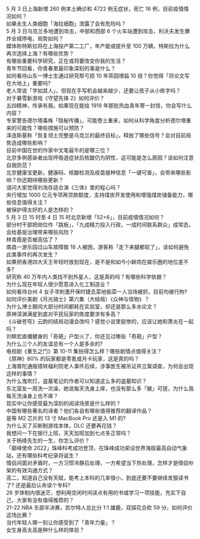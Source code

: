 5 月 3 日上海新增 260 例本土确诊和 4722 例无症状，死亡 16 例，目前疫情情况如何？  
如果永生人类细胞「海拉细胞」泄露了会有危险吗？  
5 月 3 日乌克兰多地遭到攻击，中部和西部 6 个火车站遭到攻击，利沃夫发生爆炸全城停电，局势如何？  
媒体称特斯拉将在上海投产第二工厂，年产能或提升至 100 万辆，特斯拉为什么再次选择上海？有哪些优势？  
有哪些重要科学研究，正在或将要改变你我的生活？  
青年节回看，你青春里最印象深刻的事是什么？  
如何看待山东一博士生通过研究帮亏损 10 年茶园增益 10 倍？你觉得「将论文写在大地上」重要吗?  
老人常说「字如其人」，但现在手写机会越来越少，还要让孩子从小练字吗？  
对于暴雪新游戏《守望先锋 2》如何评价？  
五四精神，传承有我。如果现在能给 1919 年那批热血青年寄一封信，你会写什么内容？  
专家警告德尔塔毒株「隐秘传播」，可能卷土重来，如何从科学角度分析德尔塔重来的可能性？哪些措施可以预防？  
泽连斯基称「恢复领土完整是乌克兰的最终目标」，释放了哪些信号？会对目前局势造成哪些影响？  
目前中国在世的作家中文笔最牛的是哪三位？  
北京多例感染者出现呼吸道症状后核酸仍为阴性，这可能是怎么原因？该如何注意自我防范？  
北京健康宝更新，健康码、核酸检测及疫苗接种信息「一键可查」，会带来哪些影响？你还期待哪些更新？  
请问大家觉得刘浩存适合演《三体》里的程心吗？  
央行增加 1000 亿元专项再贷款额度，支持煤炭开发使用和增强煤炭储备能力，哪些信息值得关注？  
被保护得太好的人是怎样的？  
5 月 3 日 15 时至 4 日 15 时北京新增「52+6」，目前疫情情况如何？  
部分村干部把岗位作「跳板」，「九成精力投入行政，一成时间联系群众」成常态，会给基层治理带来哪些风险？  
林青霞是否被高估了？  
南昌一游乐园过山车故障致 18 人被困，游客称「走下来腿都软了」，该如何避免此类事件的再次发生？  
如果把香港四大天王年轻时放到现在，是不是和如今小鲜肉在娱乐圈的地位差不多?  
研究称 40 万年内人类找不到外星人，这是真的吗？有哪些科学依据？  
为什么现在年轻人很少愿意进入化工制造业？  
如何看待台州 4 女子寻刺激开保时捷去菜地偷菜一人当场被抓，目前均被行拘?  
如何评价美剧《月光骑士》第六集（大结局）《众神与怪物》？  
为什么博士期间大部分时间都耗在实验室，却还是那么多水论文？  
原神深渊满星到底对平民玩家的练度要求有多高？  
《斗破苍穹》云韵的结局动漫会改吗？感觉小说里挺惨的，应该让她和萧炎在一起吗？  
刘畊宏直播健身的「奇葩」户型火了，你还见过哪些「奇葩」户型？  
为什么三个人的友谊总有一个人是多余的?  
电视剧《重生之门》第 10-11 集拍得怎么样？哪些剧情点值得关注？  
《原神》80% 的玩家都是零氪或月卡玩家，这是真的吗？  
上海普陀通报错转福利院老人事件后续，涉事医生被吊证并立案调查，为何会出现这样的事情？  
为什么鬼吹灯，盗墓笔记的作者可以知道这么多的盗墓知识？  
东北室友一周洗一次澡，她说每天洗身上痒，也没有那么多「皴」可搓，为什么我每天洗澡身上也不痒？  
现实中让你感受最为深刻的阅读场景是什么样的？  
中国有哪些著名的译者？他们各自有哪些值得推荐的翻译作品？  
是等 M2 芯片的 13 寸 MacBook Pro 还是入 M1 的?  
为什么买了买断制游戏本体，DLC 还要再花钱？  
我想问一下在银行上班，天天加班加到七点多正常吗？  
关于杨绛先生的一生，你怎么评价？  
「巅峰使命 2022」珠峰科考成功登顶，在珠峰成功架设世界海拔最高自动气象站，还有哪些科考纪录将诞生？  
情侣间面对矛盾时，一方习惯冷静后处理，一方希望当下热处理，怎样才是情侣吵架的有效沟通方式？  
高二，知道自己没有天赋，能考上本科的几率很小，到底还要不要继续发狠读书了? 还是最后认命读个专科?  
26 岁体制内很迷茫，想利用空闲时间读点有用的书或学习一项技能，充实下自己，大家有没有值得推荐的？  
21-22 NBA 东部半决赛，凯尔特人总比分 1:1 雄鹿，双探花合砍 59 分，如何评价这场比赛？  
当代年轻人哪一刻让你感受到了「青年力量」？  
女生身高太高是种什么样的体验？  
